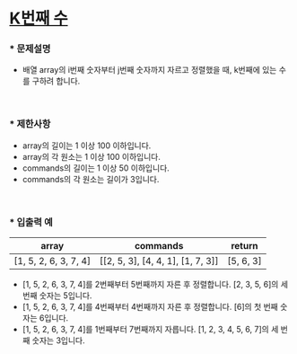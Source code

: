
# [ K번째 수 ](https://programmers.co.kr/learn/courses/30/lessons/42748) #



### * 문제설명 ###  
* 배열 array의 i번째 숫자부터 j번째 숫자까지 자르고 정렬했을 때, k번째에 있는 수를 구하려 합니다.  
</br>

### * 제한사항 ###
*   array의 길이는 1 이상 100 이하입니다.  
*   array의 각 원소는 1 이상 100 이하입니다.  
*   commands의 길이는 1 이상 50 이하입니다.  
*   commands의 각 원소는 길이가 3입니다.  

</br>

### * 입출력 예 ###  

array | commands | return 
:------:|:------:|:------:
[1, 5, 2, 6, 3, 7, 4] |	[[2, 5, 3], [4, 4, 1], [1, 7, 3]] | [5, 6, 3]


*  [1, 5, 2, 6, 3, 7, 4]를 2번째부터 5번째까지 자른 후 정렬합니다. [2, 3, 5, 6]의 세 번째 숫자는 5입니다.
*  [1, 5, 2, 6, 3, 7, 4]를 4번째부터 4번째까지 자른 후 정렬합니다. [6]의 첫 번째 숫자는 6입니다.
*  [1, 5, 2, 6, 3, 7, 4]를 1번째부터 7번째까지 자릅니다. [1, 2, 3, 4, 5, 6, 7]의 세 번째 숫자는 3입니다.